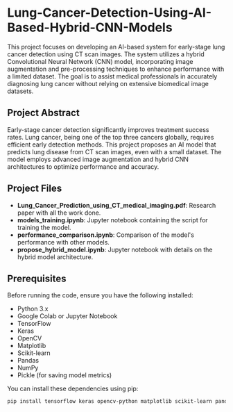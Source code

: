 # Lung-Cancer-Detection-Using-AI-Based-Hybrid-CNN-Models

This project focuses on developing an AI-based system for early-stage lung cancer detection using CT scan images. The system utilizes a hybrid Convolutional Neural Network (CNN) model, incorporating image augmentation and pre-processing techniques to enhance performance with a limited dataset. The goal is to assist medical professionals in accurately diagnosing lung cancer without relying on extensive biomedical image datasets.

## Project Abstract

Early-stage cancer detection significantly improves treatment success rates. Lung cancer, being one of the top three cancers globally, requires efficient early detection methods. This project proposes an AI model that predicts lung disease from CT scan images, even with a small dataset. The model employs advanced image augmentation and hybrid CNN architectures to optimize performance and accuracy.

## Project Files

- **Lung_Cancer_Prediction_using_CT_medical_imaging.pdf**: Research paper with all the work done.
- **models_training.ipynb**: Jupyter notebook containing the script for training the model.
- **performance_comparison.ipynb**: Comparison of the model's performance with other models.
- **propose_hybrid_model.ipynb**: Jupyter notebook with details on the hybrid model architecture.

## Prerequisites

Before running the code, ensure you have the following installed:

- Python 3.x
- Google Colab or Jupyter Notebook
- TensorFlow
- Keras
- OpenCV
- Matplotlib
- Scikit-learn
- Pandas
- NumPy
- Pickle (for saving model metrics)

You can install these dependencies using pip:
```bash
pip install tensorflow keras opencv-python matplotlib scikit-learn pandas numpy pickle-mixin
